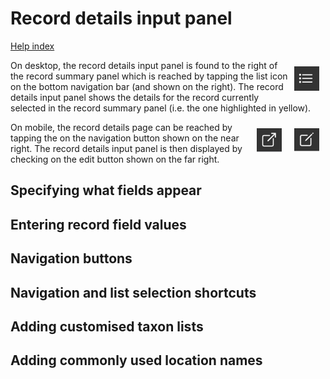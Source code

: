 # Record details input panel

[Help index](/help.html?page=index)

<img src="/docs/images/nav-list.png" style="float: right; width: 40px; margin: 10px" />On desktop, the record details input panel is found to the right of the record summary panel which is reached by tapping the list icon on the bottom navigation bar (and shown on the right). The record details input panel shows the details for the record currently selected in the record summary panel (i.e. the one highlighted in yellow).

<img src="/docs/images/nav-edit.png" style="float: right; width: 40px; margin: 10px" /><img src="/docs/images/nav-details.png" style="float: right; width: 40px; margin: 10px" />On mobile, the record details page can be reached by tapping the on the navigation button shown on the near right. The record details input panel is then displayed by checking on the edit button shown on the far right.

## Specifying what fields appear

## Entering record field values

## Navigation buttons

## Navigation and list selection shortcuts

## Adding customised taxon lists

## Adding commonly used location names

